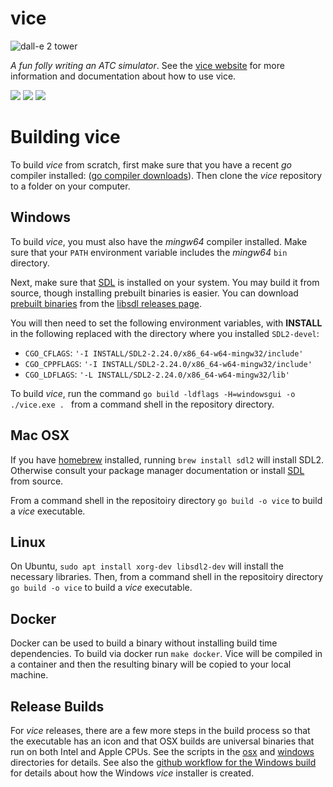 vice
====

![dall-e 2 tower](https://github.com/mmp/vice/blob/master/icons/tower-rounded-inset-256x256.png?raw=true)

*A fun folly writing an ATC simulator*. See the [vice
website](https://pharr.org/vice) for more information and documentation
about how to use vice.

[<img src="https://github.com/mmp/vice/actions/workflows/ci-windows.yml/badge.svg">](https://github.com/mmp/vice/actions?query=workflow%3Aci-windows)
[<img src="https://github.com/mmp/vice/actions/workflows/ci-mac.yml/badge.svg">](https://github.com/mmp/vice/actions?query=workflow%3Aci-mac)
[<img src="https://github.com/mmp/vice/actions/workflows/ci-linux.yml/badge.svg">](https://github.com/mmp/vice/actions?query=workflow%3Aci-linux)

# Building vice

To build *vice* from scratch, first make sure that you have a recent *go*
compiler installed: ([go compiler downloads](https://go.dev/dl/)).
Then clone the *vice* repository to a folder on your computer.

## Windows

To build *vice*, you must also have the *mingw64* compiler installed.  Make sure
that your `PATH` environment variable includes the *mingw64* `bin` directory.

Next, make sure that [SDL](https://www.libsdl.org) is installed on your
system. You may build it from source, though installing prebuilt binaries
is easier.  You can download [prebuilt binaries](https://github.com/libsdl-org/SDL/releases/download/release-2.24.0/SDL2-devel-2.24.0-mingw.zip)
from the [libsdl releases page](https://github.com/libsdl-org/SDL/releases/tag/release-2.24.0).
  
You will then need to set the following environment variables, with **INSTALL**
in the following replaced with the directory where you installed `SDL2-devel`:
  * `CGO_CFLAGS`: `'-I INSTALL/SDL2-2.24.0/x86_64-w64-mingw32/include'`
  * `CGO_CPPFLAGS`: `'-I INSTALL/SDL2-2.24.0/x86_64-w64-mingw32/include'`
  * `CGO_LDFLAGS`: `'-L INSTALL/SDL2-2.24.0/x86_64-w64-mingw32/lib'`

To build *vice*, run the command `go build -ldflags -H=windowsgui -o ./vice.exe . `
from a command shell in the repository directory.

## Mac OSX

If you have [homebrew](https://brew.sh) installed, running `brew
install sdl2` will install SDL2. Otherwise consult your package manager
documentation or install [SDL](https://www.libsdl.org) from source.

From a command shell in the repositoiry directory `go build -o vice` to
build a *vice* executable.

## Linux

On Ubuntu, `sudo apt install xorg-dev libsdl2-dev` will install the necessary libraries.
Then, from a command shell in the repositoiry directory `go build -o vice` to
build a *vice* executable.

## Docker

Docker can be used to build a binary without installing build time dependencies. To build via docker run `make docker`.
Vice will be compiled in a container and then the resulting binary will be copied to your local machine.

## Release Builds

For *vice* releases, there are a few more steps in the build process so
that the executable has an icon and that OSX builds are universal binaries
that run on both Intel and Apple CPUs.  See the scripts in the
[osx](https://github.com/mmp/vice/tree/master/osx) and
[windows](https://github.com/mmp/vice/tree/master/windows) directories for
details.  See also the [github workflow for the Windows
build](https://github.com/mmp/vice/blob/master/.github/workflows/ci-windows.yml)
for details about how the Windows *vice* installer is created.
